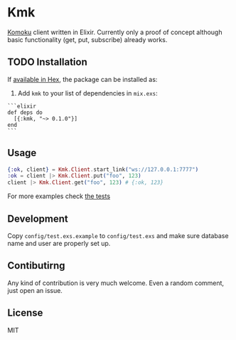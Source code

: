 # Kmk

[Komoku](https://github.com/comboy/komoku) client written in Elixir. Currently only a proof of concept although basic functionality (get, put, subscribe) already works.

## TODO Installation

If [available in Hex](https://hex.pm/docs/publish), the package can be installed as:

  1. Add `kmk` to your list of dependencies in `mix.exs`:

    ```elixir
    def deps do
      [{:kmk, "~> 0.1.0"}]
    end
    ```

## Usage

  ```elixir
  {:ok, client} = Kmk.Client.start_link("ws://127.0.0.1:7777")
  :ok = client |> Kmk.Client.put("foo", 123)
  client |> Kmk.Client.get("foo", 123) # {:ok, 123}
  ```

For more examples check [the tests](test/kmk/client_test.exs)

## Development

Copy `config/test.exs.example` to `config/test.exs` and make sure database name and user are properly set up.

## Contibutirng

Any kind of contribution is very much welcome. Even a random comment, just open an issue.

## License

MIT

